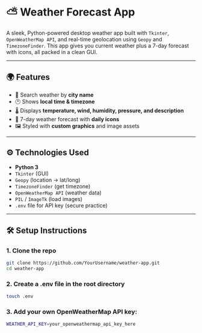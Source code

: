 # ⛅ Weather Forecast App

A sleek, Python-powered desktop weather app built with `Tkinter`, `OpenWeatherMap API`, and real-time geolocation using `Geopy` and `TimezoneFinder`. This app gives you current weather plus a 7-day forecast with icons, all packed in a clean GUI.

---

## 🌍 Features

- 📍 Search weather by **city name**
- 🕐 Shows **local time & timezone**
- 🌡️ Displays **temperature, wind, humidity, pressure, and description**
- 📅 7-day weather forecast with **daily icons**
- 🖼️ Styled with **custom graphics** and image assets

---

## ⚙️ Technologies Used

- **Python 3**
- `Tkinter` (GUI)
- `Geopy` (location → lat/long)
- `TimezoneFinder` (get timezone)
- `OpenWeatherMap API` (weather data)
- `PIL` / `ImageTk` (load images)
- `.env` file for API key (secure practice)

---

## 🛠️ Setup Instructions

### 1. Clone the repo

```bash
git clone https://github.com/YourUsername/weather-app.git
cd weather-app
```

### 2. Create a .env file in the root directory

```bash
touch .env
```

### 3. Add your own OpenWeatherMap API key:

```bash
WEATHER_API_KEY=your_openweathermap_api_key_here
```
